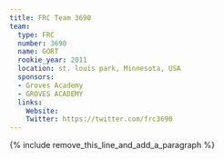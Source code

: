 ```yaml
---
title: FRC Team 3690
team:
  type: FRC
  number: 3690
  name: GORT
  rookie_year: 2011
  location: st. louis park, Minnesota, USA
  sponsors:
  - Groves Academy
  - GROVES ACADEMY
  links:
    Website:
    Twitter: https://twitter.com/frc3690
---
```


{% include remove_this_line_and_add_a_paragraph %}